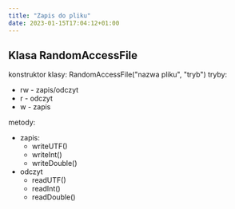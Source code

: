 ```yaml
---
title: "Zapis do pliku"
date: 2023-01-15T17:04:12+01:00
---
```



## Klasa RandomAccessFile
 konstruktor klasy: RandomAccessFile("nazwa pliku", "tryb")
 tryby:
  - rw - zapis/odczyt
  - r - odczyt
  - w - zapis
 
 metody:
- zapis:
    - writeUTF()
    - writeInt()
    - writeDouble()
- odczyt
    - readUTF()
    - readInt()
    - readDouble()